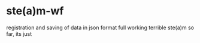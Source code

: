 # ste(a)m-wf
registration and saving of data in json format
full working terrible ste(a)m
so far, its just
